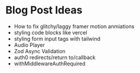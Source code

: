 # Blog Post Ideas

 - How to fix glitchy/laggy framer motion anmiations
 - styling code blocks like vercel
 - styling form input tags with tailwind
 - Audio Player
 - Zod Async Validation
 - auth0 redirects/return to/callback
 - withMiddlewareAuthRequired
